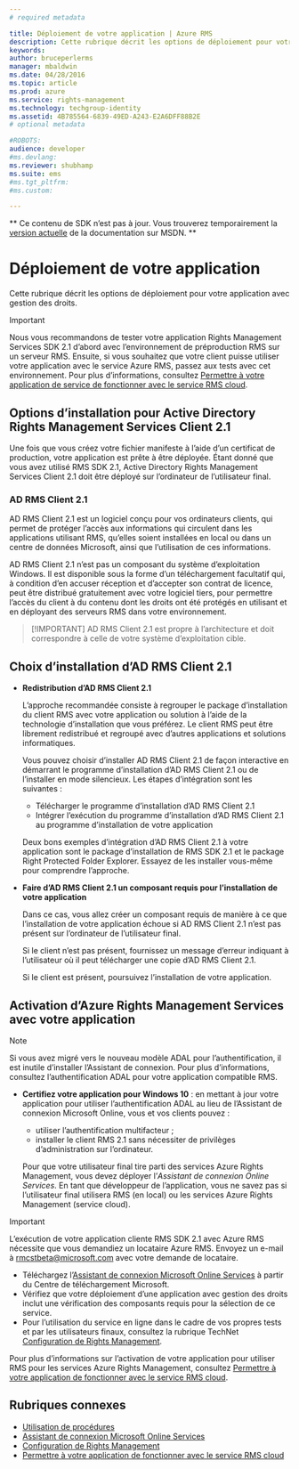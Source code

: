 ```yaml
---
# required metadata

title: Déploiement de votre application | Azure RMS
description: Cette rubrique décrit les options de déploiement pour votre application avec gestion des droits.
keywords:
author: bruceperlerms
manager: mbaldwin
ms.date: 04/28/2016
ms.topic: article
ms.prod: azure
ms.service: rights-management
ms.technology: techgroup-identity
ms.assetid: 4B785564-6839-49ED-A243-E2A6DFF88B2E
# optional metadata

#ROBOTS:
audience: developer
#ms.devlang:
ms.reviewer: shubhamp
ms.suite: ems
#ms.tgt_pltfrm:
#ms.custom:

---
```

** Ce contenu de SDK n’est pas à jour. Vous trouverez temporairement la [version actuelle](https://msdn.microsoft.com/library/windows/desktop/hh535290(v=vs.85).aspx) de la documentation sur MSDN. **
# Déploiement de votre application


Cette rubrique décrit les options de déploiement pour votre application avec gestion des droits.

> [!IMPORTANT]
> Nous vous recommandons de tester votre application Rights Management Services SDK 2.1 d’abord avec l’environnement de préproduction RMS sur un serveur RMS. Ensuite, si vous souhaitez que votre client puisse utiliser votre application avec le service Azure RMS, passez aux tests avec cet environnement. Pour plus d’informations, consultez [Permettre à votre application de service de fonctionner avec le service RMS cloud](how-to-use-file-api-with-aadrm-cloud.md).

 

## Options d’installation pour Active Directory Rights Management Services Client 2.1

Une fois que vous créez votre fichier manifeste à l’aide d’un certificat de production, votre application est prête à être déployée. Étant donné que vous avez utilisé RMS SDK 2.1, Active Directory Rights Management Services Client 2.1 doit être déployé sur l’ordinateur de l’utilisateur final.

### AD RMS Client 2.1

AD RMS Client 2.1 est un logiciel conçu pour vos ordinateurs clients, qui permet de protéger l’accès aux informations qui circulent dans les applications utilisant RMS, qu’elles soient installées en local ou dans un centre de données Microsoft, ainsi que l’utilisation de ces informations.

AD RMS Client 2.1 n’est pas un composant du système d’exploitation Windows. Il est disponible sous la forme d’un téléchargement facultatif qui, à condition d’en accuser réception et d’accepter son contrat de licence, peut être distribué gratuitement avec votre logiciel tiers, pour permettre l’accès du client à du contenu dont les droits ont été protégés en utilisant et en déployant des serveurs RMS dans votre environnement.

> [!IMPORTANT] AD RMS Client 2.1 est propre à l’architecture et doit correspondre à celle de votre système d’exploitation cible.


## Choix d’installation d’AD RMS Client 2.1

-   **Redistribution d’AD RMS Client 2.1**

    L’approche recommandée consiste à regrouper le package d’installation du client RMS avec votre application ou solution à l’aide de la technologie d’installation que vous préférez. Le client RMS peut être librement redistribué et regroupé avec d’autres applications et solutions informatiques.

    Vous pouvez choisir d’installer AD RMS Client 2.1 de façon interactive en démarrant le programme d’installation d’AD RMS Client 2.1 ou de l’installer en mode silencieux. Les étapes d’intégration sont les suivantes :

    -   Télécharger le programme d’installation d’AD RMS Client 2.1
    -   Intégrer l’exécution du programme d’installation d’AD RMS Client 2.1 au programme d’installation de votre application

    Deux bons exemples d’intégration d’AD RMS Client 2.1 à votre application sont le package d’installation de RMS SDK 2.1 et le package Right Protected Folder Explorer. Essayez de les installer vous-même pour comprendre l’approche.

-   **Faire d’AD RMS Client 2.1 un composant requis pour l’installation de votre application**

    Dans ce cas, vous allez créer un composant requis de manière à ce que l’installation de votre application échoue si AD RMS Client 2.1 n’est pas présent sur l’ordinateur de l’utilisateur final.

    Si le client n’est pas présent, fournissez un message d’erreur indiquant à l’utilisateur où il peut télécharger une copie d’AD RMS Client 2.1.

    Si le client est présent, poursuivez l’installation de votre application.

## Activation d’Azure Rights Management Services avec votre application

> [!NOTE]
> Si vous avez migré vers le nouveau modèle ADAL pour l’authentification, il est inutile d’installer l’Assistant de connexion. Pour plus d’informations, consultez l’authentification ADAL pour votre application compatible RMS.

- **Certifiez votre application pour Windows 10** : en mettant à jour votre application pour utiliser l’authentification ADAL au lieu de l’Assistant de connexion Microsoft Online, vous et vos clients pouvez :
  - utiliser l’authentification multifacteur ;
  - installer le client RMS 2.1 sans nécessiter de privilèges d’administration sur l’ordinateur.
 
  Pour que votre utilisateur final tire parti des services Azure Rights Management, vous devez déployer l’*Assistant de connexion Online Services*. En tant que développeur de l’application, vous ne savez pas si l’utilisateur final utilisera RMS (en local) ou les services Azure Rights Management (service cloud).

> [!IMPORTANT]
> L’exécution de votre application cliente RMS SDK 2.1 avec Azure RMS nécessite que vous demandiez un locataire Azure RMS. Envoyez un e-mail à <rmcstbeta@microsoft.com> avec votre demande de locataire.

-   Téléchargez l’[Assistant de connexion Microsoft Online Services](http://www.microsoft.com/en-us/download/details.aspx?id=28177) à partir du Centre de téléchargement Microsoft.
-   Vérifiez que votre déploiement d’une application avec gestion des droits inclut une vérification des composants requis pour la sélection de ce service.
-   Pour l’utilisation du service en ligne dans le cadre de vos propres tests et par les utilisateurs finaux, consultez la rubrique TechNet [Configuration de Rights Management](https://TechNet.Microsoft.Com/en-us/library/jj585002.aspx).

Pour plus d’informations sur l’activation de votre application pour utiliser RMS pour les services Azure Rights Management, consultez [Permettre à votre application de fonctionner avec le service RMS cloud](how-to-use-file-api-with-aadrm-cloud.md).

## Rubriques connexes

* [Utilisation de procédures](how-to-use-msipc.md)
* [Assistant de connexion Microsoft Online Services](http://www.microsoft.com/en-us/download/details.aspx?id=28177)
* [Configuration de Rights Management](https://TechNet.Microsoft.Com/en-us/library/jj585002.aspx)
* [Permettre à votre application de fonctionner avec le service RMS cloud](how-to-use-file-api-with-aadrm-cloud.md)
 

 





<!--HONumber=Jun16_HO1-->


